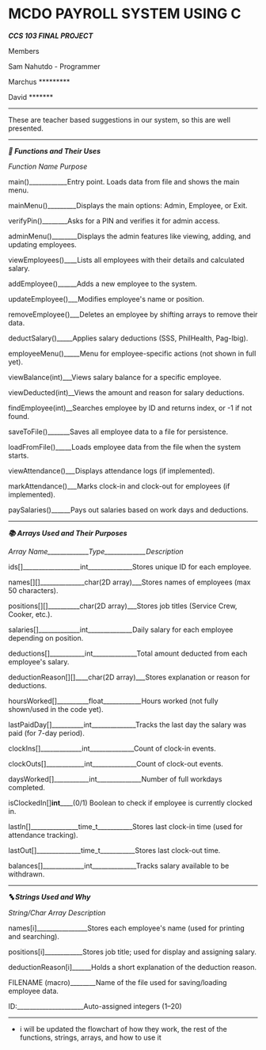# MCDO PAYROLL SYSTEM USING C

***CCS 103 FINAL PROJECT***

Members

Sam Nahutdo - Programmer

Marchus *********

David *******


*******
These are teacher based suggestions in our system, so this are well presented.
*******
***🔧 Functions and Their Uses***

*Function Name	Purpose*

main()____________Entry point. Loads data from file and shows the main menu.

mainMenu()_________Displays the main options: Admin, Employee, or Exit.

verifyPin()________Asks for a PIN and verifies it for admin access.

adminMenu()________Displays the admin features like viewing, adding, and updating employees.

viewEmployees()____Lists all employees with their details and calculated salary.

addEmployee()______Adds a new employee to the system.

updateEmployee()___Modifies employee's name or position.

removeEmployee()___Deletes an employee by shifting arrays to remove their data.

deductSalary()_____Applies salary deductions (SSS, PhilHealth, Pag-Ibig).

employeeMenu()_____Menu for employee-specific actions (not shown in full yet).

viewBalance(int)___Views salary balance for a specific employee.

viewDeducted(int)__Views the amount and reason for salary deductions.

findEmployee(int)__Searches employee by ID and returns index, or -1 if not found.

saveToFile()_______Saves all employee data to a file for persistence.

loadFromFile()_____Loads employee data from the file when the system starts.

viewAttendance()___Displays attendance logs (if implemented).

markAttendance()___Marks clock-in and clock-out for employees (if implemented).

paySalaries()______Pays out salaries based on work days and deductions.


*******

***📚 Arrays Used and Their Purposes***

*Array Name_____________Type_____________Description*

ids[]__________________int______________Stores unique ID for each employee.

names[][]______________char(2D array)___Stores names of employees (max 50 characters).

positions[][]__________char(2D array)___Stores job titles (Service Crew, Cooker, etc.).

salaries[]_____________int______________Daily salary for each employee depending on position.

deductions[]___________int______________Total amount deducted from each employee's salary.

deductionReason[][]____char(2D array)___Stores explanation or reason for deductions.

hoursWorked[]__________float____________Hours worked (not fully shown/used in the code yet).

lastPaidDay[]__________int______________Tracks the last day the salary was paid (for 7-day period).

clockIns[]_____________int______________Count of clock-in events.

clockOuts[]____________int______________Count of clock-out events.

daysWorked[]___________int______________Number of full workdays completed.

isClockedIn[]__________int______________(0/1)	Boolean to check if employee is currently clocked in.

lastIn[]_______________time_t___________Stores last clock-in time (used for attendance tracking).

lastOut[]______________time_t___________Stores last clock-out time.

balances[]_____________int______________Tracks salary available to be withdrawn.


*******

***🔤 Strings Used and Why***

*String/Char Array	Description*

names[i]________________Stores each employee's name (used for printing and searching).

positions[i]____________Stores job title; used for display and assigning salary.

deductionReason[i]______Holds a short explanation of the deduction reason.

FILENAME (macro)________Name of the file used for saving/loading employee data.

ID:_____________________Auto-assigned integers (1–20)


*******
- i will be updated the flowchart of how they work, the rest of the functions, strings, arrays, and how to use it

